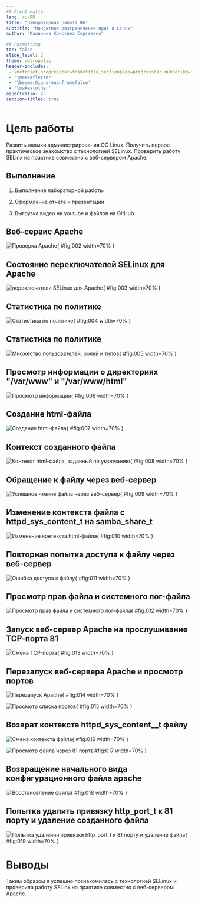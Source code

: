 ```yaml
---
## Front matter
lang: ru-RU
title: "Лабораторная работа №6"
subtitle: "Мандатное разграничение прав в Linux"
author: "Калинина Кристина Сергеевна"

## Formatting
toc: false
slide_level: 2
theme: metropolis
header-includes: 
 - \metroset{progressbar=frametitle,sectionpage=progressbar,numbering=fraction}
 - '\makeatletter'
 - '\beamer@ignorenonframefalse'
 - '\makeatother'
aspectratio: 43
section-titles: true
---
```


# Цель работы

Развить навыки администрирования ОС Linux. Получить первое практическое знакомство с технологией SELinux.
Проверить работу SELinx на практике совместно с веб-сервером
Apache.

## Выполнение

 1. Выполнение лабораторной работы
 
 2. Оформление отчета и презентации
 
 3. Выгрузка видео на youtube и файлов на GitHub
 
## Веб-сервис Apache

![Проверка Apache](image/2.jpg){ #fig:002 width=70% }

## Состояние переключателей SELinux для Apache

![переключатели SELinux для Apache](image/3.jpg){ #fig:003 width=70% }

## Статистика по политике

![Статистика по политике](image/4.jpg){ #fig:004 width=70% }

## Статистика по политике

![Множество пользователей, ролей и типов](image/5.jpg){ #fig:005 width=70% }

## Просмотр информации о директориях "/var/www" и "/var/www/html"

![Просмотр информации](image/6.jpg){ #fig:006 width=70% }

## Создание html-файла

![Создание html-файла](image/7.jpg){ #fig:007 width=70% }

## Контекст созданного файла

![Контекст html-файла, заданный по умолчанию](image/8.jpg){ #fig:008 width=70% }

## Обращение к файлу через веб-сервер

![Успешное чтение файла через веб-сервер](image/9.jpg){ #fig:009 width=70% }

## Изменение контекста файла с httpd_sys_content_t на samba_share_t

![Изменение контекста html-файла](image/10.jpg){ #fig:010 width=70% }

## Повторная попытка доступа к файлу через веб-сервер

![Ошибка доступа к файлу](image/11.jpg){ #fig:011 width=70% }

## Просмотр прав файла и системного лог-файла

![Просмотр прав файла и системного лог-файла](image/12.jpg){ #fig:012 width=70% }

## Запуск веб-сервер Apache на прослушивание ТСР-порта 81

![Смена TCP-порта](image/13.jpg){ #fig:013 width=70% }

## Перезапуск веб-сервера Apache и просмотр портов

![Перезапуск Apache](image/14.jpg){ #fig:014 width=70% }

![Просмотр списка портов](image/15.jpg){ #fig:015 width=70% }

## Возврат контекста httpd_sys_cоntent__t файлу

![Смена контекста файла](image/16.jpg){ #fig:016 width=70% }

![Просмотр файла через 81 порт](image/17.jpg){ #fig:017 width=70% }

## Возвращение начального вида конфигурационного файла apache

![Восстановление файла](image/18.jpg){ #fig:018 width=70% }

## Попытка удалить привязку http_port_t к 81 порту и удаление созданного файла

![Попытка удаления привязки http_port_t к 81 порту и удаление файла](image/19.jpg){ #fig:019 width=70% }

# Выводы

Таким образом я успешно познакомилась с технологией SELinux и проверила работу SELinx на практике совместно с веб-сервером Apache.
